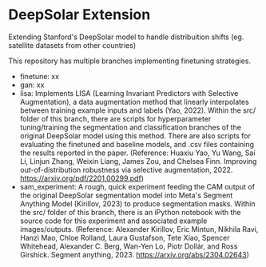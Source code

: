 # DeepSolar Extension
Extending Stanford's DeepSolar model to handle distribuition shifts (eg. satellite datasets from other countries)


This repository has multiple branches implementing finetuning strategies. 


- finetune: xx
- gan: xx
- lisa: Implements LISA (Learning Invariant Predictors with Selective Augmentation), a data augmentation method that linearly interpolates between training example inputs and labels (Yao, 2022). Within the src/ folder of this branch, there are scripts for hyperparameter tuning/training the segmentation and classification branches of the original DeepSolar model using this method. There are also scripts for evaluating the finetuned and baseline models, and .csv files containing the results reported in the paper. (Reference: Huaxiu Yao, Yu Wang, Sai Li, Linjun Zhang, Weixin Liang, James Zou, and Chelsea Finn. Improving out-of-distribution robustness via selective augmentation, 2022. https://arxiv.org/pdf/2201.00299.pdf)
- sam_experiment: A rough, quick experiment feeding the CAM output of the original DeepSolar segmentation model into Meta's Segment Anything Model (Kirillov, 2023) to produce segmentation masks. Within the src/ folder of this branch, there is an iPython notebook with the source code for this experiment and associated example images/outputs. (Reference: Alexander Kirillov, Eric Mintun, Nikhila Ravi, Hanzi Mao, Chloe Rolland, Laura Gustafson, Tete Xiao, Spencer Whitehead, Alexander C. Berg, Wan-Yen Lo, Piotr Dollár, and Ross Girshick. Segment anything, 2023. https://arxiv.org/abs/2304.02643)
